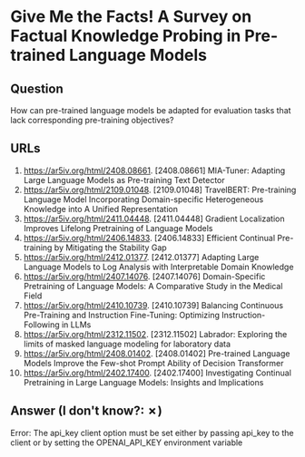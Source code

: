# Give Me the Facts! A Survey on Factual Knowledge Probing in Pre-trained Language Models

## Question

How can pre-trained language models be adapted for evaluation tasks that lack corresponding pre-training objectives?

## URLs

1. https://ar5iv.org/html/2408.08661. [2408.08661] MIA-Tuner: Adapting Large Language Models as Pre-training Text Detector
2. https://ar5iv.org/html/2109.01048. [2109.01048] TravelBERT: Pre-training Language Model Incorporating Domain-specific Heterogeneous Knowledge into A Unified Representation
3. https://ar5iv.org/html/2411.04448. [2411.04448] Gradient Localization Improves Lifelong Pretraining of Language Models
4. https://ar5iv.org/html/2406.14833. [2406.14833] Efficient Continual Pre-training by Mitigating the Stability Gap
5. https://ar5iv.org/html/2412.01377. [2412.01377] Adapting Large Language Models to Log Analysis with Interpretable Domain Knowledge
6. https://ar5iv.org/html/2407.14076. [2407.14076] Domain-Specific Pretraining of Language Models: A Comparative Study in the Medical Field
7. https://ar5iv.org/html/2410.10739. [2410.10739] Balancing Continuous Pre-Training and Instruction Fine-Tuning: Optimizing Instruction-Following in LLMs
8. https://ar5iv.org/html/2312.11502. [2312.11502] Labrador: Exploring the limits of masked language modeling for laboratory data
9. https://ar5iv.org/html/2408.01402. [2408.01402] Pre-trained Language Models Improve the Few-shot Prompt Ability of Decision Transformer
10. https://ar5iv.org/html/2402.17400. [2402.17400] Investigating Continual Pretraining in Large Language Models: Insights and Implications

## Answer (I don't know?: ✗)

Error: The api_key client option must be set either by passing api_key to the client or by setting the OPENAI_API_KEY environment variable